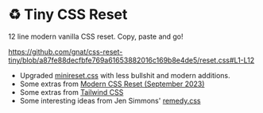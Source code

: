 # ♻️ Tiny CSS Reset 
12 line modern vanilla CSS reset. Copy, paste and go!

https://github.com/gnat/css-reset-tiny/blob/a87fe88decfbfe769a61653882016c169b8e4de5/reset.css#L1-L12

* Upgraded [minireset.css](https://github.com/jgthms/minireset.css) with less bullshit and modern additions.
* Some extras from [Modern CSS Reset (September 2023)](https://andy-bell.co.uk/a-more-modern-css-reset/)
* Some extras from [Tailwind CSS](https://github.com/tailwindlabs/tailwindcss/blob/master/src/css/preflight.css)
* Some interesting ideas from Jen Simmons' [remedy.css](https://github.com/jensimmons/cssremedy/blob/master/css/remedy.css)
